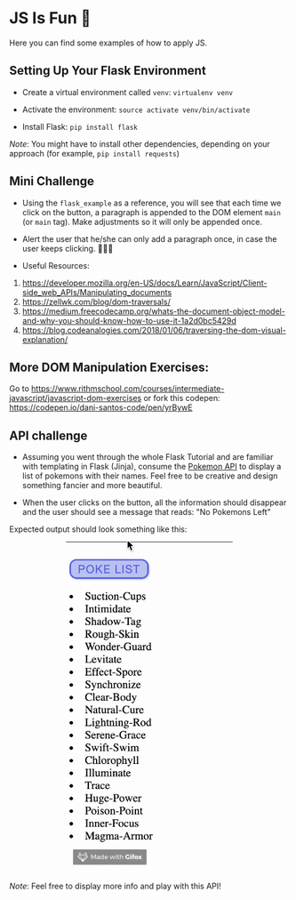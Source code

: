 # JS Is Fun 🦑
Here you can find some examples of how to apply JS.



## Setting Up Your Flask Environment

- Create a virtual environment called `venv`: `virtualenv venv`

- Activate the environment: `source activate venv/bin/activate`

- Install Flask: `pip install flask`

*Note*: You might have to install other dependencies, depending on your approach (for example, `pip install requests`)

## Mini Challenge

- Using the `flask_example` as a reference, you will see that each time we click on the button, a paragraph is appended to the DOM element `main` (or `main` tag). Make adjustments so it will only be appended once.

- Alert the user that he/she can only add a paragraph once, in case the user keeps clicking. 🤦‍🤦‍♀️

- Useful Resources:

1) https://developer.mozilla.org/en-US/docs/Learn/JavaScript/Client-side_web_APIs/Manipulating_documents
2) https://zellwk.com/blog/dom-traversals/
3) https://medium.freecodecamp.org/whats-the-document-object-model-and-why-you-should-know-how-to-use-it-1a2d0bc5429d
4) https://blog.codeanalogies.com/2018/01/06/traversing-the-dom-visual-explanation/


## More DOM Manipulation Exercises:

Go to https://www.rithmschool.com/courses/intermediate-javascript/javascript-dom-exercises or fork this codepen:
https://codepen.io/dani-santos-code/pen/yrBywE


## API challenge

- Assuming you went through the whole Flask Tutorial and are familiar with templating in Flask (Jinja), consume the [Pokemon API](https://pokeapi.co/docs/v2.html) to display a list of pokemons with their names. Feel free to be creative and design something fancier and more beautiful.

- When the user clicks on the button, all the information should disappear and the user should see a message that reads: "No Pokemons Left"

Expected output should look something like this:

<p align="center">
    <img src="example.gif" width="300" title="example">
</p>

*Note*: Feel free to display more info and play with this API!
